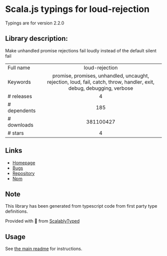 
# Scala.js typings for loud-rejection

Typings are for version 2.2.0

## Library description:
Make unhandled promise rejections fail loudly instead of the default silent fail

|                    |                 |
| ------------------ | :-------------: |
| Full name          | loud-rejection |
| Keywords           | promise, promises, unhandled, uncaught, rejection, loud, fail, catch, throw, handler, exit, debug, debugging, verbose |
| # releases         | 4 |
| # dependents       | 185 |
| # downloads        | 381100427 |
| # stars            | 4 |

## Links
- [Homepage](https://github.com/sindresorhus/loud-rejection#readme)
- [Bugs](https://github.com/sindresorhus/loud-rejection/issues)
- [Repository](https://github.com/sindresorhus/loud-rejection)
- [Npm](https://www.npmjs.com/package/loud-rejection)
    


## Note
This library has been generated from typescript code from first party type definitions.

Provided with :purple_heart: from [ScalablyTyped](https://github.com/oyvindberg/ScalablyTyped)

## Usage
See [the main readme](../../readme.md) for instructions.


